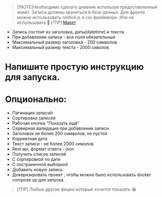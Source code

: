 > [!NOTE]Необходимо сделать дневник используя предоставленный макет. Записи должны храниться в базе данных. Для фронта можно использовать любой js и css фреймворк. Или не использовать 🤔
> [!TIP] [Макет](https://www.figma.com/file/Jl0fTIgR0oWVaVhLLbI5or/)
* Запись состоит из заголовка, даты(datetime) и текста.
* При добавлении записи - все поля обязательные
* Максимальный размер заголовка - 200 символов
* Максимальный размер текста - 2000 сиволов
# Напишите простую инструкцию для запуска.
# Опционально:
* Пагинация записей
* Сортировка записей
* Рабочая кнопка "Показать ещё"
* Серверная валидация при добавлении записи
* Заголовок не более 200 символов, не пустой
* Корректная дата
* Текст записи - не более 2000 симолов
* Rest api, формат ответа - json
* Получить список записей
* С сортировкой по дате
* С постраничной выборкой
* Добавить новую запись
* Докеризировать проект , чтобы можно было использовать docker compose up для запуска.
> [!TIP] Любые другие фишки которые хочется показать 😁
